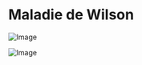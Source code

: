 # Maladie de Wilson

![Image](.//media/gastro/Scan_0204.jpg)

![Image](.//media/gastro/Scan_0204_verso.jpg)
